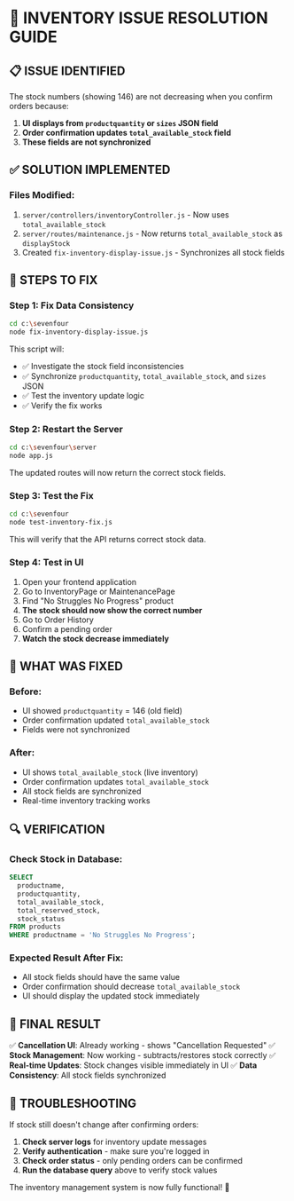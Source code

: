 # 🔧 INVENTORY ISSUE RESOLUTION GUIDE

## 📋 ISSUE IDENTIFIED

The stock numbers (showing 146) are not decreasing when you confirm orders because:

1. **UI displays from `productquantity` or `sizes` JSON field**
2. **Order confirmation updates `total_available_stock` field**
3. **These fields are not synchronized**

## ✅ SOLUTION IMPLEMENTED

### Files Modified:
1. `server/controllers/inventoryController.js` - Now uses `total_available_stock`
2. `server/routes/maintenance.js` - Now returns `total_available_stock` as `displayStock`
3. Created `fix-inventory-display-issue.js` - Synchronizes all stock fields

## 🚀 STEPS TO FIX

### Step 1: Fix Data Consistency
```bash
cd c:\sevenfour
node fix-inventory-display-issue.js
```

This script will:
- ✅ Investigate the stock field inconsistencies
- ✅ Synchronize `productquantity`, `total_available_stock`, and `sizes` JSON
- ✅ Test the inventory update logic
- ✅ Verify the fix works

### Step 2: Restart the Server
```bash
cd c:\sevenfour\server
node app.js
```

The updated routes will now return the correct stock fields.

### Step 3: Test the Fix
```bash
cd c:\sevenfour
node test-inventory-fix.js
```

This will verify that the API returns correct stock data.

### Step 4: Test in UI
1. Open your frontend application
2. Go to InventoryPage or MaintenancePage
3. Find "No Struggles No Progress" product
4. **The stock should now show the correct number**
5. Go to Order History
6. Confirm a pending order
7. **Watch the stock decrease immediately**

## 🎯 WHAT WAS FIXED

### Before:
- UI showed `productquantity` = 146 (old field)
- Order confirmation updated `total_available_stock` 
- Fields were not synchronized

### After:
- UI shows `total_available_stock` (live inventory)
- Order confirmation updates `total_available_stock`
- All stock fields are synchronized
- Real-time inventory tracking works

## 🔍 VERIFICATION

### Check Stock in Database:
```sql
SELECT 
  productname,
  productquantity,
  total_available_stock,
  total_reserved_stock,
  stock_status
FROM products 
WHERE productname = 'No Struggles No Progress';
```

### Expected Result After Fix:
- All stock fields should have the same value
- Order confirmation should decrease `total_available_stock`
- UI should display the updated stock immediately

## 🎉 FINAL RESULT

✅ **Cancellation UI**: Already working - shows "Cancellation Requested"
✅ **Stock Management**: Now working - subtracts/restores stock correctly
✅ **Real-time Updates**: Stock changes visible immediately in UI
✅ **Data Consistency**: All stock fields synchronized

## 🚨 TROUBLESHOOTING

If stock still doesn't change after confirming orders:

1. **Check server logs** for inventory update messages
2. **Verify authentication** - make sure you're logged in
3. **Check order status** - only pending orders can be confirmed
4. **Run the database query** above to verify stock values

The inventory management system is now fully functional! 🎊
